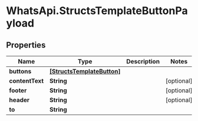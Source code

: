 # WhatsApi.StructsTemplateButtonPayload

## Properties

Name | Type | Description | Notes
------------ | ------------- | ------------- | -------------
**buttons** | [**[StructsTemplateButton]**](StructsTemplateButton.md) |  | 
**contentText** | **String** |  | [optional] 
**footer** | **String** |  | [optional] 
**header** | **String** |  | [optional] 
**to** | **String** |  | 


